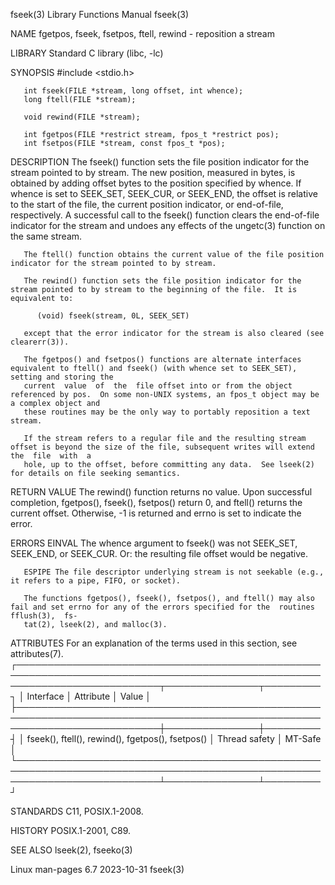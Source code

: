 fseek(3)							   Library Functions Manual							      fseek(3)

NAME
       fgetpos, fseek, fsetpos, ftell, rewind - reposition a stream

LIBRARY
       Standard C library (libc, -lc)

SYNOPSIS
       #include <stdio.h>

       int fseek(FILE *stream, long offset, int whence);
       long ftell(FILE *stream);

       void rewind(FILE *stream);

       int fgetpos(FILE *restrict stream, fpos_t *restrict pos);
       int fsetpos(FILE *stream, const fpos_t *pos);

DESCRIPTION
       The  fseek() function sets the file position indicator for the stream pointed to by stream.  The new position, measured in bytes, is obtained by adding
       offset bytes to the position specified by whence.  If whence is set to SEEK_SET, SEEK_CUR, or SEEK_END, the offset is relative  to  the	start  of  the
       file, the current position indicator, or end-of-file, respectively.  A successful call to the fseek() function clears the end-of-file indicator for the
       stream and undoes any effects of the ungetc(3) function on the same stream.

       The ftell() function obtains the current value of the file position indicator for the stream pointed to by stream.

       The rewind() function sets the file position indicator for the stream pointed to by stream to the beginning of the file.	 It is equivalent to:

	      (void) fseek(stream, 0L, SEEK_SET)

       except that the error indicator for the stream is also cleared (see clearerr(3)).

       The fgetpos() and fsetpos() functions are alternate interfaces equivalent to ftell() and fseek() (with whence set to SEEK_SET), setting and storing the
       current	value  of  the	file offset into or from the object referenced by pos.	On some non-UNIX systems, an fpos_t object may be a complex object and
       these routines may be the only way to portably reposition a text stream.

       If the stream refers to a regular file and the resulting stream offset is beyond the size of the file, subsequent writes will extend the	 file  with  a
       hole, up to the offset, before committing any data.  See lseek(2) for details on file seeking semantics.

RETURN VALUE
       The  rewind()  function	returns no value.  Upon successful completion, fgetpos(), fseek(), fsetpos() return 0, and ftell() returns the current offset.
       Otherwise, -1 is returned and errno is set to indicate the error.

ERRORS
       EINVAL The whence argument to fseek() was not SEEK_SET, SEEK_END, or SEEK_CUR.  Or: the resulting file offset would be negative.

       ESPIPE The file descriptor underlying stream is not seekable (e.g., it refers to a pipe, FIFO, or socket).

       The functions fgetpos(), fseek(), fsetpos(), and ftell() may also fail and set errno for any of the errors specified for the  routines  fflush(3),  fs‐
       tat(2), lseek(2), and malloc(3).

ATTRIBUTES
       For an explanation of the terms used in this section, see attributes(7).
       ┌───────────────────────────────────────────────────────────────────────────────────────────────────────────────────────────┬───────────────┬─────────┐
       │ Interface														   │ Attribute	   │ Value   │
       ├───────────────────────────────────────────────────────────────────────────────────────────────────────────────────────────┼───────────────┼─────────┤
       │ fseek(), ftell(), rewind(), fgetpos(), fsetpos()									   │ Thread safety │ MT-Safe │
       └───────────────────────────────────────────────────────────────────────────────────────────────────────────────────────────┴───────────────┴─────────┘

STANDARDS
       C11, POSIX.1-2008.

HISTORY
       POSIX.1-2001, C89.

SEE ALSO
       lseek(2), fseeko(3)

Linux man-pages 6.7							  2023-10-31								      fseek(3)
